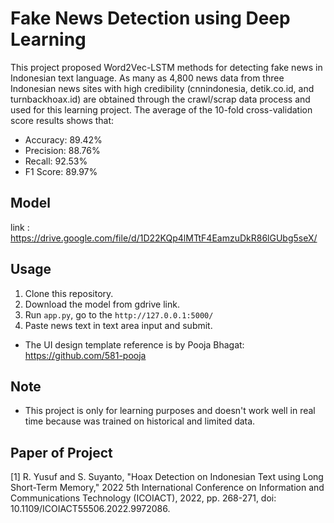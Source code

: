 # Fake News Detection using Deep Learning

This project proposed Word2Vec-LSTM methods for detecting fake news in Indonesian text language. As many as 4,800 news data from three Indonesian news sites with high credibility (cnnindonesia, detik.co.id, and turnbackhoax.id) are obtained through the crawl/scrap data process and used for this learning project. The average of the 10-fold cross-validation score results shows that:

* Accuracy: 89.42%
* Precision: 88.76%
* Recall: 92.53%
* F1 Score: 89.97%

## Model

link : https://drive.google.com/file/d/1D22KQp4lMTtF4EamzuDkR86lGUbg5seX/

## Usage

1. Clone this repository.
2. Download the model from gdrive link.
3. Run `app.py`, go to the `http://127.0.0.1:5000/`
4. Paste news text in text area input and submit.

- The UI design template reference is by Pooja Bhagat: [https://github.com/581-pooja ](https://github.com/581-pooja/Fake-News-Classification-App/tree/master/templates)

## Note
- This project is only for learning purposes and doesn't work well in real time because was trained on historical and limited data.


## Paper of Project
<a id="1">[1]</a> 
R. Yusuf and S. Suyanto, "Hoax Detection on Indonesian Text using Long Short-Term Memory," 2022 5th International Conference on Information and Communications Technology (ICOIACT), 2022, pp. 268-271, doi: 10.1109/ICOIACT55506.2022.9972086.
